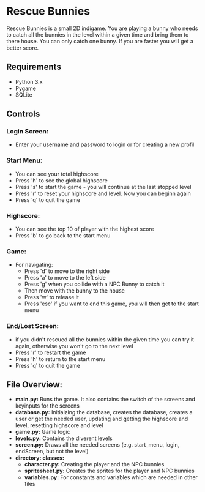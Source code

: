 # Rescue Bunnies
Rescue Bunnies is a small 2D indigame. You are playing a bunny who needs to catch all the bunnies in the level within a given time and bring them to there house.
You can only catch one bunny.
If you are faster you will get a better score. 

## Requirements
- Python 3.x
- Pygame
- SQLite

## Controls
### Login Screen:
  - Enter your username and password to login or for creating a new profil

### Start Menu:
  - You can see your total highscore
  - Press 'h' to see the global highscore
  - Press 's' to start the game - you will continue at the last stopped level
  - Press 'r' to reset your highscore and level. Now you can beginn again
  - Press 'q' to quit the game

### Highscore:
  - You can see the top 10 of player with the highest score
  - Press 'b' to go back to the start menu

### Game:
  - For navigating:
    - Press 'd' to move to the right side
    - Press 'a' to move to the left side
    - Press 'g' when you collide with a NPC Bunny to catch it
    - Then move with the bunny to the house
    - Press 'w' to release it
    - Press 'esc' if you want to end this game, you will then get to the start menu

### End/Lost Screen:
  - if you didn't rescued all the bunnies within the given time you can try it again, otherwise you won't go to the next level
  - Press 'r' to restart the game
  - Press 'h' to return to the start menu
  - Press 'q' to quit the game

## File Overview:
  - **main.py:** Runs the game. It also contains the switch of the screens and keyinputs for the screens 
  - **database.py:** Initialzing the database, creates the database, creates a user or get the needed user, updating and getting the highscore and level, resetting highscore and level
  - **game.py:** Game logic
  - **levels.py:** Contains the diverent levels 
  - **screen.py:** Draws all the needed screens (e.g. start_menu, login, endScreen, but not the level)
  - **directory: classes:**
      - **character.py:** Creating the player and the NPC bunnies
      - **spritesheet.py:** Creates the sprites for the player and NPC bunnies
      - **variables.py:** For constants and variables which are needed in other files
